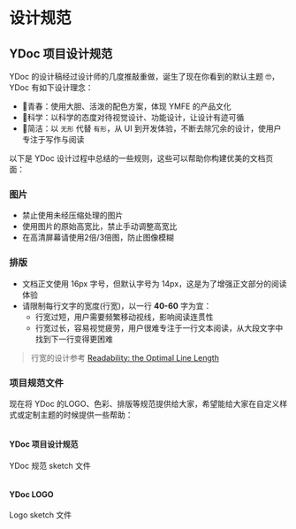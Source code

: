 # 设计规范

## YDoc 项目设计规范

YDoc 的设计稿经过设计师的几度推敲重做，诞生了现在你看到的默认主题 🤓，YDoc 有如下设计理念：

- 💃青春：使用大胆、活泼的配色方案，体现 YMFE 的产品文化
- 🤗科学：以科学的态度对待视觉设计、功能设计，让设计有迹可循
- 🤔简洁：以 `无形` 代替 `有形`，从 UI 到开发体验，不断去除冗余的设计，使用户专注于写作与阅读

以下是 YDoc 设计过程中总结的一些规则，这些可以帮助你构建优美的文档页面：

### 图片

- 禁止使用未经压缩处理的图片
- 使用图片的原始高宽比，禁止手动调整高宽比
- 在高清屏幕请使用2倍/3倍图，防止图像模糊

### 排版

- 文档正文使用 16px 字号，但默认字号为 14px，这是为了增强正文部分的阅读体验
- 请限制每行文字的宽度(行宽)，以一行 __40-60__ 字为宜：
  - 行宽过短，用户需要频繁移动视线，影响阅读连贯性
  - 行宽过长，容易视觉疲劳，用户很难专注于一行文本阅读，从大段文字中找到下一行变得更困难
> 行宽的设计参考 [Readability: the Optimal Line Length](https://baymard.com/blog/line-length-readability)

### 项目规范文件
现在将 YDoc 的LOGO、色彩、排版等规范提供给大家，希望能给大家在自定义样式或定制主题的时候提供一些帮助：

<div class="filebox">
  <div class="item" onclick="window.open('https://github.com/YMFE/ydoc/releases/download/v4.0.0/ydoc-design-sketch.zip')">
    <img src="" alt="" />
    <h4 class="title">YDoc 项目设计规范</h4>
    <p>YDoc 规范 sketch 文件</p>
  </div>
  <div class="item" onclick="window.open('https://github.com/YMFE/ydoc/releases/download/v4.0.0/ydoc-logo.zip')">
    <img src="" alt="" />
    <h4 class="title">YDoc LOGO</h4>
    <p>Logo sketch 文件</p>
  </div>
</div>